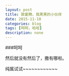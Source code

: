 ```yaml
---
layout: post
title: 致霍腾，我黑黑的小伙伴
date: 2015-11-10
categories: blog
tags: [呵呵，哈哈]
description: none
---
```


###呵呵

然后就没有然后了，撒有哪啦。

纯属试试~~~~~~~~~~~~